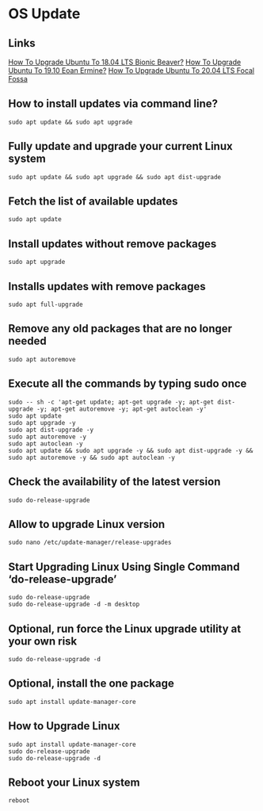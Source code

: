 # OS Update

## Links
[How To Upgrade Ubuntu To 18.04 LTS Bionic Beaver?](https://linuxconfig.org/how-to-upgrade-to-ubuntu-18-04-lts-bionic-beaver "linuxconfig.org")
[How To Upgrade Ubuntu To 19.10 Eoan Ermine?](https://linuxconfig.org/how-to-upgrade-ubuntu-to-19-10-eoan-ermine "linuxconfig.org")
[How To Upgrade Ubuntu To 20.04 LTS Focal Fossa](https://linuxconfig.org/how-to-upgrade-ubuntu-to-20-04-lts-focal-fossa "linuxconfig.org")

## How to install updates via command line?
`sudo apt update && sudo apt upgrade`

## Fully update and upgrade your current Linux system
`sudo apt update && sudo apt upgrade && sudo apt dist-upgrade`

## Fetch the list of available updates
`sudo apt update`

## Install updates without remove packages
`sudo apt upgrade`

## Installs updates with remove packages
`sudo apt full-upgrade`

## Remove any old packages that are no longer needed
`sudo apt autoremove`

## Execute all the commands by typing sudo once
```
sudo -- sh -c 'apt-get update; apt-get upgrade -y; apt-get dist-upgrade -y; apt-get autoremove -y; apt-get autoclean -y'
sudo apt update
sudo apt upgrade -y
sudo apt dist-upgrade -y
sudo apt autoremove -y
sudo apt autoclean -y
sudo apt update && sudo apt upgrade -y && sudo apt dist-upgrade -y && sudo apt autoremove -y && sudo apt autoclean -y
```

## Check the availability of the latest version
`sudo do-release-upgrade`

## Allow to upgrade Linux version
`sudo nano /etc/update-manager/release-upgrades`

## Start Upgrading Linux Using Single Command ‘do-release-upgrade’
```
sudo do-release-upgrade
sudo do-release-upgrade -d -m desktop
```

## Optional, run force the Linux upgrade utility at your own risk
`sudo do-release-upgrade -d`

## Optional, install the one package
`sudo apt install update-manager-core`

## How to Upgrade Linux
```
sudo apt install update-manager-core
sudo do-release-upgrade
sudo do-release-upgrade -d
```

## Reboot your Linux system
`reboot`
